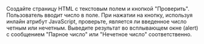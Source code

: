 Создайте страницу HTML с текстовым полем и кнопкой "Проверить". Пользователь вводит число в поле. При нажатии на кнопку, используя инлайн атрибут JavaScript, проверьте, является ли введенное число четным или нечетным. Выведите результат во всплывающем окне (alert) с сообщением "Парное число" или "Нечетное число" соответственно.